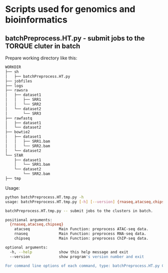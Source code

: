 # Scripts used for genomics and bioinformatics


## batchPreprocess.HT.py - submit jobs to the TORQUE cluter in batch

Prepare working directory like this:

```bash
WORKDIR
├── sh
│   ├── batchPreprocess.HT.py
├── jobfiles
├── logs
├── rawsra
│   ├── dataset1
│   │   ├── SRR1
│   │   └── SRR2
│   └── dataset2
│       └── SRR3
├── rawfastq
│   ├── dataset1
│   └── dataset2
├── bowtie2
│   ├── dataset1
│   │   ├── SRR1.bam
│   │   └── SRR2.bam
│   └── dataset2
└── STAR
    ├── dataset1
    │   └── SRR1.bam
    └── dataset2
        └── SRR2.bam
├── tmp

```

Usage:

```bash
python batchPreprocess.HT.tmp.py -h
usage: batchPreprocess.HT.tmp.py [-h] [--version] {rnaseq,atacseq,chipseq} ...

batchPreprocess.HT.tmp.py -- submit jobs to the clusters in batch.

positional arguments:
  {rnaseq,atacseq,chipseq}
    atacseq             Main Function: preprocess ATAC-seq data.
    rnaseq              Main Function: preprocess RNA-seq data.
    chipseq             Main Function: preprocess ChIP-seq data.

optional arguments:
  -h, --help            show this help message and exit
  --version             show program's version number and exit

For command line options of each command, type: batchPreprocess.HT.py COMMAND -h
```
